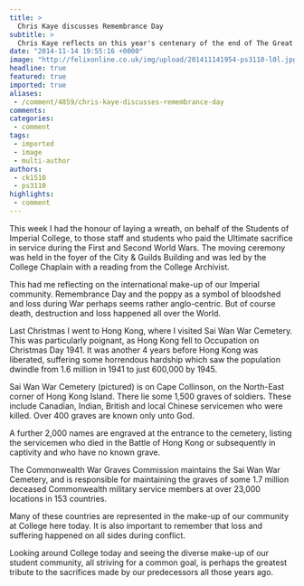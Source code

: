 ```yaml
---
title: >
  Chris Kaye discusses Remembrance Day
subtitle: >
  Chris Kaye reflects on this year's centenary of the end of The Great War
date: "2014-11-14 19:55:16 +0000"
image: "http://felixonline.co.uk/img/upload/201411141954-ps3110-l0l.jpg"
headline: true
featured: true
imported: true
aliases:
 - /comment/4859/chris-kaye-discusses-remembrance-day
comments:
categories:
 - comment
tags:
 - imported
 - image
 - multi-author
authors:
 - ck1510
 - ps3110
highlights:
 - comment
---
```


This week I had the honour of laying a wreath, on behalf of the Students of Imperial College, to those staff and students who paid the Ultimate sacrifice in service during the First and Second World Wars. The moving ceremony was held in the foyer of the City & Guilds Building and was led by the College Chaplain with a reading from the College Archivist.

This had me reflecting on the international make-up of our Imperial community. Remembrance Day and the poppy as a symbol of bloodshed and loss during War perhaps seems rather anglo-centric. But of course death, destruction and loss happened all over the World.

Last Christmas I went to Hong Kong, where I visited Sai Wan War Cemetery. This was particularly poignant, as Hong Kong fell to Occupation on Christmas Day 1941. It was another 4 years before Hong Kong was liberated, suffering some horrendous hardship which saw the population dwindle from 1.6 million in 1941 to just 600,000 by 1945.

Sai Wan War Cemetery (pictured) is on Cape Collinson, on the North-East corner of Hong Kong Island. There lie some 1,500 graves of soldiers. These include Canadian, Indian, British and local Chinese servicemen who were killed. Over 400 graves are known only unto God.

A further 2,000 names are engraved at the entrance to the cemetery, listing the servicemen who died in the Battle of Hong Kong or subsequently in captivity and who have no known grave.

The Commonwealth War Graves Commission maintains the Sai Wan War Cemetery, and is responsible for maintaining the graves of some 1.7 million deceased Commonwealth military service members at over 23,000 locations in 153 countries.

Many of these countries are represented in the make-up of our community at College here today. It is also important to remember that loss and suffering happened on all sides during conflict.

Looking around College today and seeing the diverse make-up of our student community, all striving for a common goal, is perhaps the greatest tribute to the sacrifices made by our predecessors all those years ago.
